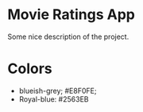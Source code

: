 # Movie Ratings App

Some nice description of the project.

# Colors

- blueish-grey; #E8F0FE;
- Royal-blue: #2563EB
